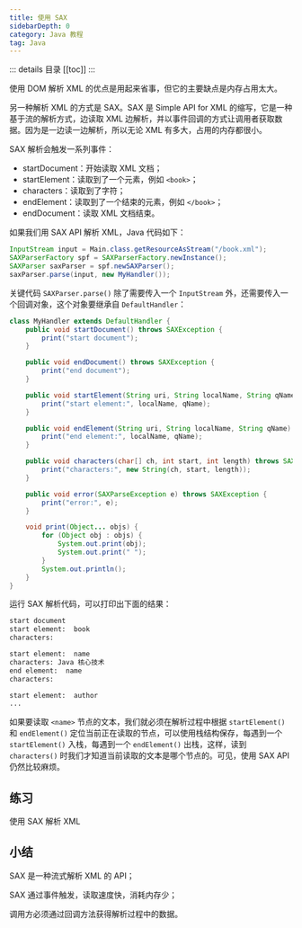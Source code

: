 ```yaml
---
title: 使用 SAX
sidebarDepth: 0
category: Java 教程
tag: Java
---
```


::: details 目录
[[toc]]
:::


使用 DOM 解析 XML 的优点是用起来省事，但它的主要缺点是内存占用太大。

另一种解析 XML 的方式是 SAX。SAX 是 Simple API for XML 的缩写，它是一种基于流的解析方式，边读取 XML 边解析，并以事件回调的方式让调用者获取数据。因为是一边读一边解析，所以无论 XML 有多大，占用的内存都很小。

SAX 解析会触发一系列事件：

- startDocument：开始读取 XML 文档；
- startElement：读取到了一个元素，例如 `<book>`；
- characters：读取到了字符；
- endElement：读取到了一个结束的元素，例如 `</book>`；
- endDocument：读取 XML 文档结束。

如果我们用 SAX API 解析 XML，Java 代码如下：

```java
InputStream input = Main.class.getResourceAsStream("/book.xml");
SAXParserFactory spf = SAXParserFactory.newInstance();
SAXParser saxParser = spf.newSAXParser();
saxParser.parse(input, new MyHandler());
```

关键代码 `SAXParser.parse()` 除了需要传入一个 `InputStream` 外，还需要传入一个回调对象，这个对象要继承自 `DefaultHandler`：

```java
class MyHandler extends DefaultHandler {
    public void startDocument() throws SAXException {
        print("start document");
    }

    public void endDocument() throws SAXException {
        print("end document");
    }

    public void startElement(String uri, String localName, String qName, Attributes attributes) throws SAXException {
        print("start element:", localName, qName);
    }

    public void endElement(String uri, String localName, String qName) throws SAXException {
        print("end element:", localName, qName);
    }

    public void characters(char[] ch, int start, int length) throws SAXException {
        print("characters:", new String(ch, start, length));
    }

    public void error(SAXParseException e) throws SAXException {
        print("error:", e);
    }

    void print(Object... objs) {
        for (Object obj : objs) {
            System.out.print(obj);
            System.out.print(" ");
        }
        System.out.println();
    }
}
```

运行 SAX 解析代码，可以打印出下面的结果：

```sh
start document
start element:  book
characters:

start element:  name
characters: Java 核心技术
end element:  name
characters:

start element:  author
...
```

如果要读取 `<name>` 节点的文本，我们就必须在解析过程中根据 `startElement()` 和 `endElement()` 定位当前正在读取的节点，可以使用栈结构保存，每遇到一个 `startElement()` 入栈，每遇到一个 `endElement()` 出栈，这样，读到 `characters()` 时我们才知道当前读取的文本是哪个节点的。可见，使用 SAX API 仍然比较麻烦。

## 练习

使用 SAX 解析 XML

## 小结

SAX 是一种流式解析 XML 的 API；

SAX 通过事件触发，读取速度快，消耗内存少；

调用方必须通过回调方法获得解析过程中的数据。

